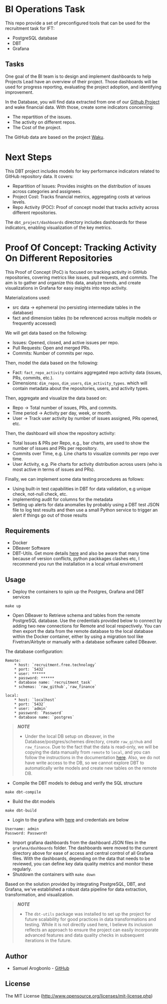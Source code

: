 # BI Operations Task

This repo provide a set of preconfigured tools that can be used for the recruitment task for IFT:

* PostgreSQL database
* DBT
* Grafana

## Tasks

One goal of the BI team is to design and implement dashboards to help Projects Lead have an overview of their project.
Those dashboards will be used for progress reporting, evaluating the project adoption, and identifying improvement.

In the Database, you will find data extracted from one of our [Github Project](https://github.com/waku-org/) and wake financial data. With those, create some indicators concerning:
 - The repartition of the issues.
 - The activity on different repos.
 - The Cost of the project.

The GitHub data are based on the project [Waku](https://github.com/waku-org/).


# Next Steps
This DBT project includes models for key performance indicators related to GitHub repository data. It covers:

- Repartition of Issues: Provides insights on the distribution of issues across categories and assignees.
- Project Cost: Tracks financial metrics, aggregating costs at various levels.
- Repo Activity (POC): Proof of concept model that tracks activity across different repositories.

The `dbt_project/dashboards` directory includes dashboards for these indicators, enabling visualization of the key metrics.

# Proof Of Concept: Tracking Activity On Different Repositories

This Proof of Concept (PoC) is focused on tracking activity in GitHub repositories, covering metrics like issues, pull requests, and commits. The aim is to gather and organize this data, analyze trends, and create visualizations in Grafana for easy insights into repo activity.

Materializations used:
- src data -> ephemeral (no persisting intermediate tables in the database)
- fact and dimension tables (to be referenced across multiple models or frequently accessed)

We will get data based on the following:
- Issues: Opened, closed, and active issues per repo.
- Pull Requests: Open and merged PRs.
- Commits: Number of commits per repo.

Then, model the data based on the following:
- Fact: `fact_repo_activity` contains aggregated repo activity data (issues, PRs, commits, etc.).
- Dimensions: `dim_repos`, `dim_users`, `dim_activity_types`. which will contain metadata about the repositories, users, and activity types.

Then, aggregate and visualize the data based on:
- Repo -> Total number of issues, PRs, and commits.
- Time period -> Activity per day, week, or month.
- User -> Track user activity by number of issues assigned, PRs opened, etc.

Then, the dashboard will show the repository activity:
- Total Issues & PRs per Repo, e.g., bar charts, are used to show the number of issues and PRs per repository.
- Commits over Time, e.g. Line charts to visualize commits per repo over time.
- User Activity, e.g. Pie charts for activity distribution across users (who is most active in terms of issues and PRs).

Finally, we can implement some data testing procedures as follows:
- Using built-in test capabilities in DBT for data validation, e.g unique check, not-null check, etc.
- implementing audit for columns for the metadata
- Setting up alerts for data anomalies by probably using a DBT test JSON file to log test results and then use a small Python service to trigger an alert if things go out of those results

## Requirements

* Docker
* DBeaver Software
* DBT-Utils. Get more details [here](https://docs.getdbt.com/docs/build/packages) and also be aware that many time because of version conflicts, python packkages clashes etc, I recommend you run the installation in a local virtual enviroment

## Usage

* Deploy the containers to spin up the Postgres, Grafana and DBT services
```
make up
```
* Open DBeaver to Retrieve schema and tables from the remote PostgreSQL database. Use the credentials provided below to connect by adding two new connections for Remote and local respectively. You can then export the data from the remote database to the local database within the Docker container, either by using a migration tool like Fivetran/Airbyte or manually with a database software called DBeaver.

The database configuration:

    Remote:
        * host: `recruitment.free.technology`
        * port: `5432`
        * user: ******
        * password: ******
        * database name: `recruitment_task`
        * schemas: `raw_github`,`raw_finance`

    local:
        * host: `localhost`
        * port: `5432`
        * user: `admin`
        * password: `Password`
        * database name: `postgres`

> **_NOTE_**
> - Under the local DB setup on dbeaver, in the Database/postgres/schemes directory, create `raw_github` and `raw_finance`. Due to the fact that the data is read-only, we will be copying the data manually from `remote` to `local`, and you can follow the instructions in the documentation [here](https://dbeaver.com/docs/dbeaver/Data-migration/). Also, we do not have write access to the DB, so we cannot explore DBT to automatically write models and create new tables on the remote DB.

* Compile the DBT models to debug and verify the SQL structure
```
make dbt-compile
```
* Build the dbt models
```
make dbt-build
```
* Login to the grafana with [here](http://localhost:3001) and credentials are below
```
Username: admin
Password: Password!
```
* Import grafana dashboards from the dashboard JSON files in the `grafana/dashboards` folder. The dashboards were moved to the current directory above for ease of access and central control of all Grafana files. With the dashboards, depending on the data that needs to be reviewed, you can define key data quality metrics and monitor these regularly.
* Shutdown the containers with `make down`

Based on the solution provided by integrating PostgreSQL, DBT, and Grafana, we've established a robust data pipeline for data extraction, transformation, and visualization.

> **_NOTE_**
> - The `dbt-utils` package was installed to set up the project for future scalability for good practices in data transformations and testing. While it is not directly used here, I believe its inclusion reflects an approach to ensure the project can easily incorporate advanced features and data quality checks in subsequent iterations in the future.

## Author
- Samuel Arogbonlo - [GitHub](https://github.com/samuelarogbonlo)

## License
The MIT License (http://www.opensource.org/licenses/mit-license.php)
